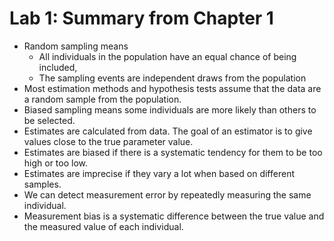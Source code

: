 # Lab​ ​1:​ ​Summary​ ​from​ ​Chapter​ ​1
  * Random​ ​sampling​ means
    * All individuals in the population have an equal chance of being included,
    * The sampling events are independent draws from the population
  * Most estimation methods and hypothesis tests assume that the data are a random sample from the population.
  * Biased​ ​sampling​ means some individuals are more likely than others to be selected.
  * Estimates​ are calculated from data. The goal of an estimator is to give values close to the true parameter​ ​value​.
  * Estimates are biased if there is a systematic tendency for them to be too high or too low.
  * Estimates are imprecise​ if they vary a lot when based on different samples.
  * We can detect measurement error by repeatedly measuring the same individual.
  * Measurement​ ​bias​ is a systematic difference between the true value and the measured value of each individual.

